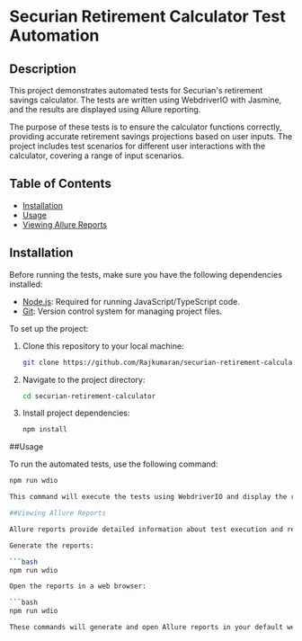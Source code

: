 # Securian Retirement Calculator Test Automation

## Description

This project demonstrates automated tests for Securian's retirement savings calculator. The tests are written using WebdriverIO with Jasmine, and the results are displayed using Allure reporting.

The purpose of these tests is to ensure the calculator functions correctly, providing accurate retirement savings projections based on user inputs. The project includes test scenarios for different user interactions with the calculator, covering a range of input scenarios.

## Table of Contents

- [Installation](#installation)
- [Usage](#usage)
- [Viewing Allure Reports](#viewing-allure-reports)

## Installation

Before running the tests, make sure you have the following dependencies installed:

- [Node.js](https://nodejs.org/): Required for running JavaScript/TypeScript code.
- [Git](https://git-scm.com/): Version control system for managing project files.

To set up the project:

1. Clone this repository to your local machine:

   ```bash
   git clone https://github.com/Rajkumaran/securian-retirement-calculator

2. Navigate to the project directory:

   ```bash
   cd securian-retirement-calculator

3. Install project dependencies:

   ```bash
   npm install

##Usage

To run the automated tests, use the following command:

   ```bash
   npm run wdio

This command will execute the tests using WebdriverIO and display the results in the console.

##Viewing Allure Reports

Allure reports provide detailed information about test execution and results. To generate and view Allure reports, use the following commands:

Generate the reports:

   ```bash
   npm run wdio

Open the reports in a web browser:

   ```bash
   npm run wdio

These commands will generate and open Allure reports in your default web browser, allowing you to view detailed test results.